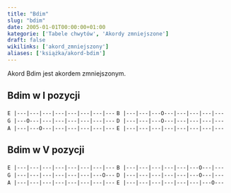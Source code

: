```yaml
---
title: "Bdim"
slug: "bdim"
date: 2005-01-01T00:00:00+01:00
kategorie: ['Tabele chwytów', 'Akordy zmniejszone']
draft: false
wikilinks: ['akord_zmniejszony']
aliases: ['książka/akord-bdim']
---
```

Akord Bdim jest akordem zmniejszonym<!-- link nie odnosił się do niczego -->.

## Bdim w I pozycji

`E |---|---|---|---|---|---|---|---`
`B |---|---|---O---|---|---|---|---`
`G |---O---|---|---|---|---|---|---`
`D |---|---|---O---|---|---|---|---`
`A |---|---O---|---|---|---|---|---`
`E |---|---|---|---|---|---|---|---`

## Bdim w V pozycji

`E |---|---|---|---|---|---|---|---`
`B |---|---|---|---|---|---O---|---`
`G |---|---|---|---|---|---|---O---`
`D |---|---|---|---|---|---O---|---`
`A |---|---|---|---|---|---|---|---`
`E |---|---|---|---|---|---|---O---`


